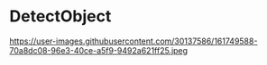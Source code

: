 # DetectObject

https://user-images.githubusercontent.com/30137586/161749588-70a8dc08-96e3-40ce-a5f9-9492a621ff25.jpeg
